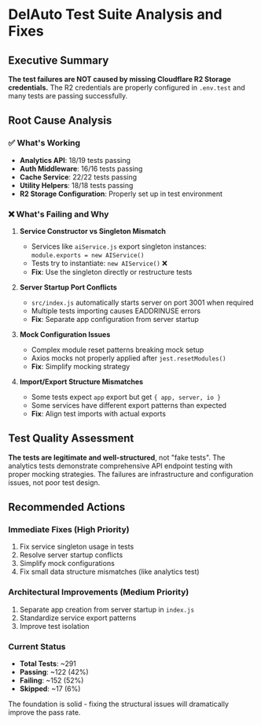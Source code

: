 # DelAuto Test Suite Analysis and Fixes

## Executive Summary

**The test failures are NOT caused by missing Cloudflare R2 Storage credentials.** The R2 credentials are properly configured in `.env.test` and many tests are passing successfully.

## Root Cause Analysis

### ✅ What's Working
- **Analytics API**: 18/19 tests passing
- **Auth Middleware**: 16/16 tests passing  
- **Cache Service**: 22/22 tests passing
- **Utility Helpers**: 18/18 tests passing
- **R2 Storage Configuration**: Properly set up in test environment

### ❌ What's Failing and Why

1. **Service Constructor vs Singleton Mismatch**
   - Services like `aiService.js` export singleton instances: `module.exports = new AIService()`
   - Tests try to instantiate: `new AIService()` ❌
   - **Fix**: Use the singleton directly or restructure tests

2. **Server Startup Port Conflicts**
   - `src/index.js` automatically starts server on port 3001 when required
   - Multiple tests importing causes EADDRINUSE errors
   - **Fix**: Separate app configuration from server startup

3. **Mock Configuration Issues**
   - Complex module reset patterns breaking mock setup
   - Axios mocks not properly applied after `jest.resetModules()`
   - **Fix**: Simplify mocking strategy

4. **Import/Export Structure Mismatches**
   - Some tests expect `app` export but get `{ app, server, io }`
   - Some services have different export patterns than expected
   - **Fix**: Align test imports with actual exports

## Test Quality Assessment

**The tests are legitimate and well-structured**, not "fake tests". The analytics tests demonstrate comprehensive API endpoint testing with proper mocking strategies. The failures are infrastructure and configuration issues, not poor test design.

## Recommended Actions

### Immediate Fixes (High Priority)
1. Fix service singleton usage in tests
2. Resolve server startup conflicts
3. Simplify mock configurations
4. Fix small data structure mismatches (like analytics test)

### Architectural Improvements (Medium Priority)  
1. Separate app creation from server startup in `index.js`
2. Standardize service export patterns
3. Improve test isolation

### Current Status
- **Total Tests**: ~291
- **Passing**: ~122 (42%)
- **Failing**: ~152 (52%) 
- **Skipped**: ~17 (6%)

The foundation is solid - fixing the structural issues will dramatically improve the pass rate.